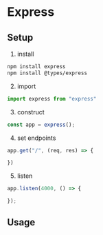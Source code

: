 
# Express


<a name="setup"/>

## Setup

1. install

```bash
npm install express  
npm install @types/express
```

2. import
```typescript
import express from "express"
```

3. construct

```typescript
const app = express();
```

4. set endpoints

```typescript
app.get("/", (req, res) => {

})
```

5. listen

```typescript
app.listen(4000, () => {

});
```

<a name="usage"/>

## Usage